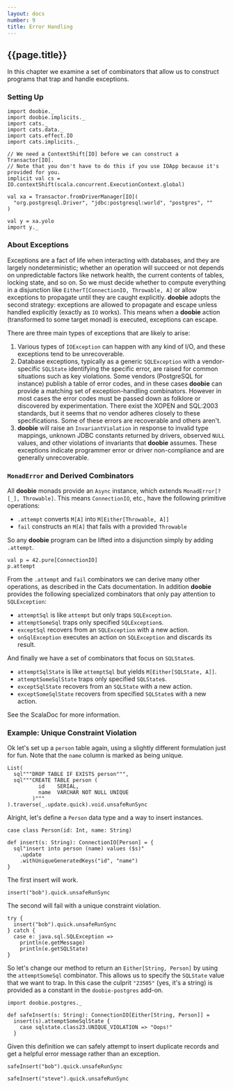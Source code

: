 ```yaml
---
layout: docs
number: 9
title: Error Handling
---
```


## {{page.title}}

In this chapter we examine a set of combinators that allow us to construct programs that trap and handle exceptions.

### Setting Up

```tut:silent
import doobie._
import doobie.implicits._
import cats._
import cats.data._
import cats.effect.IO
import cats.implicits._

// We need a ContextShift[IO] before we can construct a Transactor[IO].
// Note that you don't have to do this if you use IOApp because it's provided for you.
implicit val cs = IO.contextShift(scala.concurrent.ExecutionContext.global)

val xa = Transactor.fromDriverManager[IO](
  "org.postgresql.Driver", "jdbc:postgresql:world", "postgres", ""
)

val y = xa.yolo
import y._
```

### About Exceptions

Exceptions are a fact of life when interacting with databases, and they are largely nondeterministic; whether an operation will succeed or not depends on unpredictable factors like network health, the current contents of tables, locking state, and so on. So we must decide whether to compute everything in a disjunction like `EitherT[ConnectionIO, Throwable, A]` or allow exceptions to propagate until they are caught explicitly. **doobie** adopts the second strategy: exceptions are allowed to propagate and escape unless handled explicitly (exactly as `IO` works). This means when a **doobie** action (transformed to some target monad) is executed, exceptions can escape.

There are three main types of exceptions that are likely to arise:

1. Various types of `IOException` can happen with any kind of I/O, and these exceptions tend to be unrecoverable.
1. Database exceptions, typically as a generic `SQLException` with a vendor-specific `SQLState` identifying the specific error, are raised for common situations such as key violations. Some vendors (PostgreSQL for instance) publish a table of error codes, and in these cases **doobie** can provide a matching set of exception-handling combinators. However in most cases the error codes must be passed down as folklore or discovered by experimentation. There exist the XOPEN and SQL:2003 standards, but it seems that no vendor adheres closely to these specifications. Some of these errors are recoverable and others aren't.
1. **doobie** will raise an `InvariantViolation` in response to invalid type mappings, unknown JDBC constants returned by drivers, observed `NULL` values, and other violations of invariants that **doobie** assumes. These exceptions indicate programmer error or driver non-compliance and are generally unrecoverable.

### `MonadError` and Derived Combinators

All **doobie** monads provide an `Async` instance, which extends `MonadError[?[_], Throwable]`. This means `ConnectionIO`, etc., have the following primitive operations:

- `.attempt` converts `M[A]` into `M[Either[Throwable, A]]`
- `fail` constructs an `M[A]` that fails with a provided `Throwable`

So any **doobie** program can be lifted into a disjunction simply by adding `.attempt`.

```tut
val p = 42.pure[ConnectionIO]
p.attempt
```

From the `.attempt` and `fail` combinators we can derive many other operations, as described in the Cats documentation. In addition **doobie** provides the following specialized combinators that only pay attention to `SQLException`:

- `attemptSql` is like `attempt` but only traps `SQLException`.
- `attemptSomeSql` traps only specified `SQLException`s.
- `exceptSql` recovers from an `SQLException` with a new action.
- `onSqlException` executes an action on `SQLException` and discards its result.

And finally we have a set of combinators that focus on `SQLState`s.

- `attemptSqlState` is like `attemptSql` but yields `M[Either[SQLState, A]]`.
- `attemptSomeSqlState` traps only specified `SQLState`s.
- `exceptSqlState` recovers from an `SQLState` with a new action.
- `exceptSomeSqlState`  recovers from specified `SQLState`s with a new action.

See the ScalaDoc for more information.

### Example: Unique Constraint Violation

Ok let's set up a `person` table again, using a slightly different formulation just for fun. Note that the `name` column is marked as being unique.

```tut
List(
  sql"""DROP TABLE IF EXISTS person""",
  sql"""CREATE TABLE person (
          id    SERIAL,
          name  VARCHAR NOT NULL UNIQUE
        )"""
).traverse(_.update.quick).void.unsafeRunSync
```

Alright, let's define a `Person` data type and a way to insert instances.

```tut:silent
case class Person(id: Int, name: String)

def insert(s: String): ConnectionIO[Person] = {
  sql"insert into person (name) values ($s)"
    .update
    .withUniqueGeneratedKeys("id", "name")
}
```

The first insert will work.

```tut
insert("bob").quick.unsafeRunSync
```

The second will fail with a unique constraint violation.

```tut
try {
  insert("bob").quick.unsafeRunSync
} catch {
  case e: java.sql.SQLException =>
    println(e.getMessage)
    println(e.getSQLState)
}
```

So let's change our method to return an `Either[String, Person]` by using the `attemptSomeSql` combinator. This allows us to specify the `SQLState` value that we want to trap. In this case the culprit `"23505"` (yes, it's a string) is provided as a constant in the `doobie-postgres` add-on.


```tut:silent
import doobie.postgres._

def safeInsert(s: String): ConnectionIO[Either[String, Person]] =
  insert(s).attemptSomeSqlState {
    case sqlstate.class23.UNIQUE_VIOLATION => "Oops!"
  }
```

Given this definition we can safely attempt to insert duplicate records and get a helpful error message rather than an exception.


```tut
safeInsert("bob").quick.unsafeRunSync

safeInsert("steve").quick.unsafeRunSync
```
